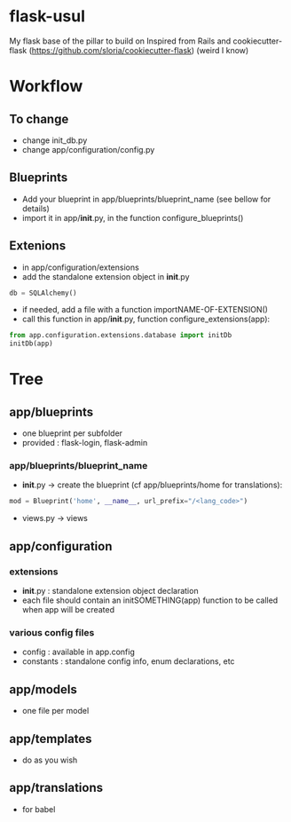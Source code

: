# flask-usul
My flask base of the pillar to build on
Inspired from Rails and cookiecutter-flask (https://github.com/sloria/cookiecutter-flask) (weird I know)

# Workflow
## To change
- change init_db.py
- change app/configuration/config.py

## Blueprints
- Add your blueprint in app/blueprints/blueprint_name (see bellow for details)
- import it in app/__init__.py, in the function configure_blueprints()

## Extenions
- in app/configuration/extensions
- add the standalone extension  object in __init__.py
```python
db = SQLAlchemy()
```
- if needed, add a file with a function importNAME-OF-EXTENSION()
- call this function in app/__init__.py, function configure_extensions(app):
```python
from app.configuration.extensions.database import initDb
initDb(app)
```

# Tree
## app/blueprints
- one blueprint per subfolder
- provided : flask-login, flask-admin

### app/blueprints/blueprint_name
- __init__.py -> create the blueprint (cf app/blueprints/home for translations):
```python
mod = Blueprint('home', __name__, url_prefix="/<lang_code>")
```
- views.py -> views

## app/configuration
### extensions
- __init__.py :  standalone extension object declaration
- each file should contain an initSOMETHING(app) function to be called when app will be created

### various config files
- config : available in app.config
- constants : standalone config info, enum declarations, etc

## app/models
- one file per model

## app/templates
- do as you wish

## app/translations
- for babel
